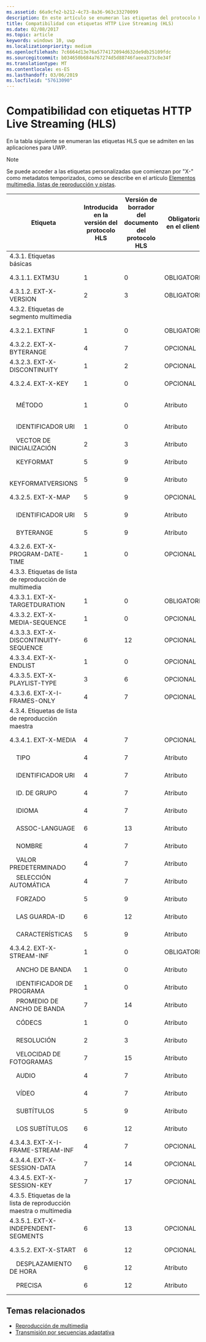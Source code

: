 ```yaml
---
ms.assetid: 66a9cfe2-b212-4c73-8a36-963c33270099
description: En este artículo se enumeran las etiquetas del protocolo HTTP Live Streaming (HLS) que se admiten en las aplicaciones para UWP.
title: Compatibilidad con etiquetas HTTP Live Streaming (HLS)
ms.date: 02/08/2017
ms.topic: article
keywords: windows 10, uwp
ms.localizationpriority: medium
ms.openlocfilehash: 7c6664d13e76a5774172094d632de9db25109fdc
ms.sourcegitcommit: b034650b684a767274d5d88746faeea373c8e34f
ms.translationtype: MT
ms.contentlocale: es-ES
ms.lasthandoff: 03/06/2019
ms.locfileid: "57613090"
---
```

# <a name="http-live-streaming-hls-tag-support"></a>Compatibilidad con etiquetas HTTP Live Streaming (HLS)
En la tabla siguiente se enumeran las etiquetas HLS que se admiten en las aplicaciones para UWP.

> [!NOTE] 
> Se puede acceder a las etiquetas personalizadas que comienzan por "X-" como metadatos temporizados, como se describe en el artículo [Elementos multimedia, listas de reproducción y pistas](media-playback-with-mediasource.md).

|Etiqueta |Introducida en la versión del protocolo HLS|Versión de borrador del documento del protocolo HLS|Obligatoria en el cliente|Versión de julio de Windows 10|Windows 10, versión 1511|Windows 10, versión 1607 |
|---------------------|-----------|--------------|---------|--------------|-----|-----|
|4.3.1.  Etiquetas básicas                 |             |                   |         |             |     |    |
| 4.3.1.1.  EXTM3U |1|0|OBLIGATORIA|Se admite|Se admite|Se admite|
| 4.3.1.2.  EXT-X-VERSION |2|3|OBLIGATORIA|Se admite|Se admite|Se admite
|4.3.2.  Etiquetas de segmento multimedia                 |             |                   |         |             |     |    | 
| 4.3.2.1.  EXTINF  |1|0|OBLIGATORIA|Se admite|Se admite|Se admite
| 4.3.2.2.  EXT-X-BYTERANGE |4|7|OPCIONAL|Se admite|Se admite|Se admite|
| 4.3.2.3.  EXT-X-DISCONTINUITY |1|2|OPCIONAL|Se admite|Se admite|Se admite|
| 4.3.2.4.  EXT-X-KEY |1|0|OPCIONAL|Se admite|Se admite|Se admite|
|&nbsp;&nbsp;&nbsp; MÉTODO|1|0|Atributo|"NONE, AES-128"|"NONE, AES-128"|"NONE, AES-128, SAMPLE-AES"|
|&nbsp;&nbsp;&nbsp; IDENTIFICADOR URI|1|0|Atributo|Se admite|Se admite|Se admite|
|&nbsp;&nbsp;&nbsp; VECTOR DE INICIALIZACIÓN|2|3|Atributo|Se admite|Se admite|Se admite|
|&nbsp;&nbsp;&nbsp; KEYFORMAT|5|9|Atributo|No se admite|No se admite|No se admite|
|&nbsp;&nbsp;&nbsp; KEYFORMATVERSIONS|5|9|Atributo|No se admite|No se admite|No se admite|
| 4.3.2.5.  EXT-X-MAP |5|9|OPCIONAL|No se admite|No se admite|No se admite|
|&nbsp;&nbsp;&nbsp; IDENTIFICADOR URI|5|9|Atributo|No se admite|No se admite|No se admite|
|&nbsp;&nbsp;&nbsp; BYTERANGE|5|9|Atributo|No se admite|No se admite|No se admite|
| 4.3.2.6.  EXT-X-PROGRAM-DATE-TIME |1|0|OPCIONAL|No se admite|No se admite|No se admite|
|4.3.3.  Etiquetas de lista de reproducción de multimedia                 |             |                   |         |             |     |    | 
| 4.3.3.1.  EXT-X-TARGETDURATION  |1|0|OBLIGATORIA|Se admite|Se admite|Se admite|
| 4.3.3.2.  EXT-X-MEDIA-SEQUENCE  |1|0|OPCIONAL|Se admite|Se admite|Se admite|
| 4.3.3.3.  EXT-X-DISCONTINUITY-SEQUENCE|6|12|OPCIONAL|No se admite|No se admite|No se admite|
| 4.3.3.4.  EXT-X-ENDLIST |1|0|OPCIONAL|Se admite|Se admite|Se admite|
| 4.3.3.5.  EXT-X-PLAYLIST-TYPE |3|6|OPCIONAL|Se admite|Se admite|Se admite|
| 4.3.3.6.  EXT-X-I-FRAMES-ONLY |4|7|OPCIONAL|No se admite|No se admite|No se admite|
|4.3.4.  Etiquetas de lista de reproducción maestra                 |             |                   |         |             |     |    |
| 4.3.4.1.  EXT-X-MEDIA |4|7|OPCIONAL|Se admite|Se admite|Se admite|
|&nbsp;&nbsp;&nbsp;  TIPO|4|7|Atributo|"AUDIO, VIDEO"|"AUDIO, VIDEO"|"AUDIO, VIDEO, SUBTITLES"|
|&nbsp;&nbsp;&nbsp;  IDENTIFICADOR URI|4|7|Atributo|Se admite|Se admite|Se admite|
|&nbsp;&nbsp;&nbsp;  ID. DE GRUPO|4|7|Atributo|Se admite|Se admite|Se admite|
|&nbsp;&nbsp;&nbsp;  IDIOMA|4|7|Atributo|Se admite|Se admite|Se admite|
|&nbsp;&nbsp;&nbsp;  ASSOC-LANGUAGE|6|13|Atributo|No se admite|No se admite|No se admite|
|&nbsp;&nbsp;&nbsp;  NOMBRE|4|7|Atributo|No se admite|No se admite|Se admite|
|&nbsp;&nbsp;&nbsp;  VALOR PREDETERMINADO|4|7|Atributo|No se admite|No se admite|No se admite|
|&nbsp;&nbsp;&nbsp;  SELECCIÓN AUTOMÁTICA|4|7|Atributo|No se admite|No se admite|No se admite|
|&nbsp;&nbsp;&nbsp;  FORZADO|5|9|Atributo|No se admite|No se admite|No se admite|
|&nbsp;&nbsp;&nbsp;  LAS GUARDA-ID|6|12|Atributo|No se admite|No se admite|No se admite|
|&nbsp;&nbsp;&nbsp;  CARACTERÍSTICAS|5|9|Atributo|No se admite|No se admite|No se admite|
| 4.3.4.2.  EXT-X-STREAM-INF  |1|0|OBLIGATORIA|Se admite|Se admite|Se admite|
|&nbsp;&nbsp;&nbsp;  ANCHO DE BANDA|1|0|Atributo|Se admite|Se admite|Se admite|
|&nbsp;&nbsp;&nbsp;  IDENTIFICADOR DE PROGRAMA|1|0|Atributo|N/A|N/A|N/A|
|&nbsp;&nbsp;&nbsp;  PROMEDIO DE ANCHO DE BANDA|7|14|Atributo|No se admite|No se admite|No se admite|
|&nbsp;&nbsp;&nbsp;  CÓDECS|1|0|Atributo|Se admite|Se admite|Se admite|
|&nbsp;&nbsp;&nbsp;  RESOLUCIÓN|2|3|Atributo|Se admite|Se admite|Se admite|
|&nbsp;&nbsp;&nbsp;  VELOCIDAD DE FOTOGRAMAS|7|15|Atributo|N/A|N/A|N/A|
|&nbsp;&nbsp;&nbsp;  AUDIO|4|7|Atributo|Se admite|Se admite|Se admite|
|&nbsp;&nbsp;&nbsp;  VÍDEO|4|7|Atributo|Se admite|Se admite|Se admite|
|&nbsp;&nbsp;&nbsp;  SUBTÍTULOS|5|9|Atributo|No se admite|No se admite|Se admite|
|&nbsp;&nbsp;&nbsp;  LOS SUBTÍTULOS|6|12|Atributo|No se admite|No se admite|No se admite|
| 4.3.4.3.  EXT-X-I-FRAME-STREAM-INF  |4|7|OPCIONAL|No se admite|No se admite|No se admite|
| 4.3.4.4.  EXT-X-SESSION-DATA  |7|14|OPCIONAL|No se admite|No se admite|No se admite|
| 4.3.4.5.  EXT-X-SESSION-KEY |7|17|OPCIONAL|No se admite|No se admite|No se admite|
|4.3.5.  Etiquetas de la lista de reproducción maestra o multimedia                  |             |                   |         |             |     |    |
| 4.3.5.1.  EXT-X-INDEPENDENT-SEGMENTS |6|13|OPCIONAL|No se admite|Se admite|Se admite|
| 4.3.5.2.  EXT-X-START  |6|12|OPCIONAL|No se admite|Se admite parcialmente|Se admite parcialmente|
|&nbsp;&nbsp;&nbsp;  DESPLAZAMIENTO DE HORA|6|12|Atributo|No se admite|Se admite|Se admite|
|&nbsp;&nbsp;&nbsp;  PRECISA|6|12|Atributo|No se admite|Se admite "NO" predeterminado|Se admite "NO" predeterminado|



## <a name="related-topics"></a>Temas relacionados

* [Reproducción de multimedia](media-playback.md)
* [Transmisión por secuencias adaptativa](adaptive-streaming.md)
 

 




